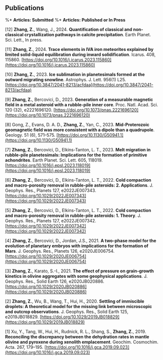 ## Publications

%* **Articles: Submitted**
%* **Articles: Published or In Press**

\[12\] **Zhang, Z.**, Wang, J., 2024. **Quantification of classical and non-classical crystallization pathways in calcite precipitation**. Earth Planet. Sci. Lett., In press. 

\[11\] **Zhang, Z.**, 2024. **Trace elements in IVA iron meteorites explained by limited solid-liquid equilibration
during inward solidification**. Icarus. 408, 115860. [https://doi.org/10.1016/j.icarus.2023.115860](https://doi.org/10.1016/j.icarus.2023.115860)

\[10\] **Zhang, Z.**, 2023. **Ice sublimation in planetesimals formed at the outward migrating snowline**. Astrophys. J. Lett. 956(1) L25. [https://doi.org/10.3847/2041-8213/acfdaa](https://doi.org/10.3847/2041-8213/acfdaa)

\[9\] **Zhang, Z.**, Bercovici, D., 2023. **Generation of a measurable magnetic field in a metal asteroid with a rubble-pile inner core**. Proc. Natl. Acad. Sci. 120 (32), e2221696120. [https://doi.org/10.1073/pnas.2221696120](https://doi.org/10.1073/pnas.2221696120)

\[8\] Gong, Z., Evans, D. A. D., **Zhang, Z.**, Yan, C., 2023. **Mid-Proterozoic geomagnetic field was more consistent with a dipole than a quadrupole**. Geology. 51 (6), 571–575. [https://doi.org/10.1130/G50941.1](https://doi.org/10.1130/G50941.1)

\[7\] **Zhang, Z.**, Bercovici, D., Elkins-Tanton, L. T., 2023. **Melt migration in rubble-pile planetesimals: Implications for the formation of primitive achondrites**. Earth Planet. Sci. Lett. 605, 118019. [https://doi.org/10.1016/j.epsl.2023.118019](https://doi.org/10.1016/j.epsl.2023.118019)

\[6\] **Zhang, Z.**, Bercovici, D., Elkins-Tanton, L. T., 2022. **Cold compaction and macro-porosity removal in rubble-pile asteroids: 2. Applications**. J. Geophys. Res., Planets 127, e2022JE007343. [https://doi.org/10.1029/2022JE007343](https://doi.org/10.1029/2022JE007343)

\[5\] **Zhang, Z.**, Bercovici, D., Elkins-Tanton, L. T., 2022. **Cold compaction and macro-porosity removal in rubble-pile asteroids: 1. Theory**. J. Geophys. Res., Planets 127, e2022JE007342. [https://doi.org/10.1029/2022JE007342](https://doi.org/10.1029/2022JE007342)

\[4\] **Zhang, Z.**, Bercovici, D., Jordan, J.S., 2021. **A two-phase model for the evolution of planetary embryos with implications for the formation of Mars**. J. Geophys. Res., Planets 126, e2020JE006754. [https://doi.org/10.1029/2020JE006754](https://doi.org/10.1029/2020JE006754)

\[3\] **Zhang, Z.**, Karato, S.-I., 2021. **The effect of pressure on grain-growth kinetics in olivine aggregates with some geophysical applications**. J. Geophys. Res., Solid Earth 126, e2020JB020886. [https://doi.org/10.1029/2020JB020886](https://doi.org/10.1029/2020JB020886)

\[2\] **Zhang, Z.**, Wu, B., Wang, T., Hui, H., 2020. **Settling of immiscible droplets: A theoretical model for the missing link between microscopic and outcrop observations**. J. Geophys. Res., Solid Earth 125, e2019JB018829. [https://doi.org/10.1029/2019JB018829](https://doi.org/10.1029/2019JB018829)

\[1\] Xu, Y., Tang, W., Hui, H., Rudnick, R. L., Shang, S., **Zhang, Z.**, 2019. **Reconciling the discrepancy
between the dehydration rates in mantle olivine and pyroxene during xenolith emplacement**. Geochim.
Cosmochim. Acta. 267, 179–195. [https://doi.org/10.1016/j.gca.2019.09.023](https://doi.org/10.1016/j.gca.2019.09.023)





